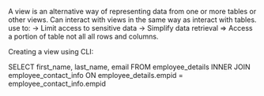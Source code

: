 A view is an alternative way of representing data from one or more tables or other views.
Can interact with views in the same way as interact with tables.
use to:
-> Limit access to sensitive data
-> Simplify data retrieval
=> Access a portion of table not all all rows and columns.

Creating a view using CLI:

SELECT first_name, last_name, email FROM employee_details INNER JOIN employee_contact_info ON employee_details.empid = employee_contact_info.empid 